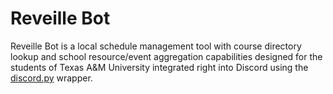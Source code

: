 # Reveille Bot

Reveille Bot is a local schedule management tool with course directory lookup and school resource/event aggregation capabilities designed for the students of Texas A&M University integrated right into Discord using the [discord.py](https://github.com/Rapptz/discord.py) wrapper.

